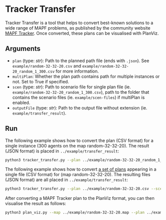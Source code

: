 # Tracker Transfer
Tracker Transfer is a tool that helps to convert best-known solutions to a wide range of MAPF problems, as published by the community website [MAPF Tracker](http://tracker.pathfinding.ai/). Once converted, these plans can be visualised with PlanViz. 

## Arguments
- `plan` (type: *str*): Path to the planned path file (ends with `.json`). See `example/random-32-32-20.csv` and `example/random-32-32-20_random_1_300.csv` for more information.
- `multiPlan`: Whether the plan path contains path for multiple instances or not. Set to True if specified.
- `scen` (type: *str*): Path to scenario file for single plan file (ie. `example/random-32-32-20_random_1_300.csv`), path to the folder that contains the scenario files (ie. `example/scen-files`) if multiPlan is enabled.
- `outputFile` (type: *str*): Path to the output file without extension (ie. `example/transfer_result`).

## Run
The following example shows how to convert the plan (CSV format) for a single instance (300 agents on the map random-32-32-20). The result (JSON format) is placed in `../example/transfer_result`: 
```bash
python3 tracker_transfer.py --plan ../example/random-32-32-20_random_1_300.csv --scen ../example/random-32-32-20-random-1.scen --outputFile ../example/transfer_result
```

The following example shows how to convert [a set of plans](http://tracker.pathfinding.ai/results/) appearing in a single file (CSV format) for (map random-32-32-20). The resulting files (JSON format) are all placed in `../example/transfer_result`:
```bash
python3 tracker_transfer.py --plan ../example/random-32-32-20.csv --scen ../example/scen-files --outputFile ../example/test/result --multiPlan
```

After converting a MAPF Tracker plan to the PlanViz format, you can then visualise the result as follows:
```bash
python3 plan_viz.py --map ../example/random-32-32-20.map --plan ../example/transfer_result.json --grid --aid --static --ca
```
